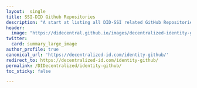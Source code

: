 ```yaml
---
layout:  single
title: SSI-DID Github Repositories
description: "A start at listing all DID-SSI related GitHub Repositories."
header:
  image: "https://didecentral.github.io/images/decentralized-identity-github-repositories.png"
twitter:
  card: summary_large_image
author_profile: true
canonical_url: 'https://decentralized-id.com/identity-github/'
redirect_to: https://decentralized-id.com/identity-github/
permalink: /DIDecentralized/identity-github/
toc_sticky: false

---
```

